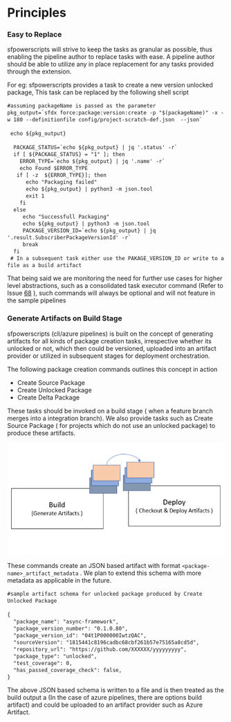 # Principles

### Easy to Replace

sfpowerscripts will strive to keep the tasks as granular as possible, thus enabling the pipeline author to replace tasks with ease. A pipeline author should be able to utilize any in place replacement for any tasks provided through the extension.

For eg: sfpowerscripts provides a task to create a new version unlocked package, This task can be replaced by the following shell script

```text
#assuming packageName is passed as the parameter
pkg_output=`sfdx force:package:version:create -p "$(packageName)" -x -w 180 --definitionfile config/project-scratch-def.json  --json`

 echo ${pkg_output}
  
  PACKAGE_STATUS=`echo ${pkg_output} | jq '.status' -r`
  if [ ${PACKAGE_STATUS} = "1" ]; then
    ERROR_TYPE=`echo ${pkg_output} | jq '.name' -r`
    echo Found $ERROR_TYPE
   if [ -z  ${ERROR_TYPE}]; then
      echo "Packaging failed"
      echo ${pkg_output} | python3 -m json.tool
      exit 1
    fi
  else
     echo "Successfull Packaging"
     echo ${pkg_output} | python3 -m json.tool
     PACKAGE_VERSION_ID=`echo ${pkg_output} | jq '.result.SubscriberPackageVersionId' -r`
     break
  fi
 # In a subsequent task either use the PAKAGE_VERSION_ID or write to a file as a build artifact
```

That being said we are monitoring the need for further use cases for higher level abstractions, such as a consolidated task executor command \(Refer to Issue [68](https://github.com/Accenture/sfpowerscripts/issues/68) \), such commands will always be optional and will not feature in the sample pipelines

### Generate Artifacts on Build Stage

sfpowerscripts \(cli/azure pipelines\) is built on the concept of generating artifacts for all kinds of package creation tasks, irrespective whether its unlocked or not, which then could be versioned, uploaded into an artifact provider or utilized in subsequent stages for deployment orchestration. 

The following package creation commands outlines this concept in action

* Create Source Package
* Create Unlocked Package
* Create Delta Package

These tasks should be invoked on a build stage \( when a feature branch merges into a integration branch\).   We also provide tasks such as Create Source Package \( for projects which do not use an unlocked package\) to produce these artifacts.

![Use of artifacts across different stages](.gitbook/assets/build-deploy.png)

These commands create an JSON based artifact with format `<package-name>_artifact_metadata` . We plan to extend this schema with more metadata as applicable in the future.

```text
#sample artifact schema for unlocked package produced by Create Unlocked Package

{
  "package_name": "async-framework",
  "package_version_number": "0.1.0.80",
  "package_version_id": "04t1P000000IwtzQAC",
  "sourceVersion": "1815441c8196cadbc68cbf261b57e75165a8cd5d",
  "repository_url": "https://github.com/XXXXXX/yyyyyyyyy",
  "package_type": "unlocked",
  "test_coverage": 0,
  "has_passed_coverage_check": false,
}

```

The above JSON based schema is written to a file and is then treated as the build output a \(In the case of azure pipelines, there are options build artifact\) and could be uploaded to an artifact provider such as Azure Artifact.





